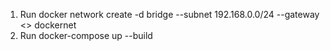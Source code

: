 1. Run docker network create -d bridge --subnet 192.168.0.0/24 --gateway <<ip of your pc>> dockernet
2. Run docker-compose up --build
